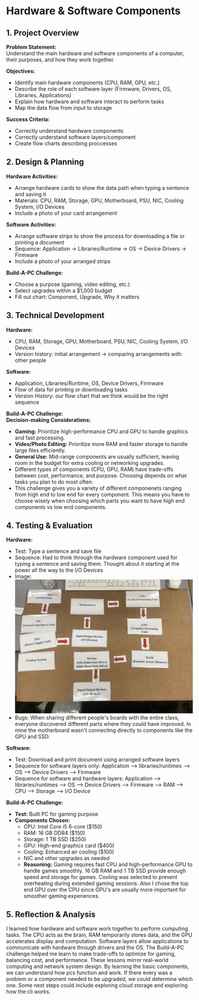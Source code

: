 # Hardware & Software Components

## 1. Project Overview

**Problem Statement:**  
Understand the main hardware and software components of a computer, their purposes, and how they work together.

**Objectives:**  
- Identify main hardware components (CPU, RAM, GPU, etc.)  
- Describe the role of each software layer (Firmware, Drivers, OS, Libraries, Applications)  
- Explain how hardware and software interact to perform tasks  
- Map the data flow from input to storage  

**Success Criteria:**  
- Correctly understand hardware components   
- Correctly understand software layers/component
- Create flow charts describing proccesses



## 2. Design & Planning

**Hardware Activities:**  
- Arrange hardware cards to show the data path when typing a sentence and saving it  
- Materials: CPU, RAM, Storage, GPU, Motherboard, PSU, NIC, Cooling System, I/O Devices  
- Include a photo of your card arrangement

**Software Activities:**  
- Arrange software strips to show the process for downloading a file or printing a document  
- Sequence: Application -> Libraries/Runtime -> OS -> Device Drivers -> Firmware  
- Include a photo of your arranged strips

**Build-A-PC Challenge:**  
- Choose a purpose (gaming, video editing, etc.)  
- Select upgrades within a $1,000 budget  
- Fill out chart: Component, Upgrade, Why it matters  


## 3. Technical Development

**Hardware:**  
- CPU, RAM, Storage, GPU, Motherboard, PSU, NIC, Cooling System, I/O Devices  
- Version history: initial arrangement -> comparing arrangements with other people

**Software:**  
- Application, Libraries/Runtime, OS, Device Drivers, Firmware  
- Flow of data for printing or downloading tasks  
- Version History: our flow chart that we think would be the right sequence

**Build-A-PC Challenge:**  
**Decision-making Considerations:**  
- **Gaming:** Prioritize high-performance CPU and GPU to handle graphics and fast processing.  
- **Video/Photo Editing:** Prioritize more RAM and faster storage to handle large files efficiently.  
- **General Use:** Mid-range components are usually sufficient, leaving room in the budget for extra cooling or networking upgrades.  
- Different types of components (CPU, GPU, RAM) have trade-offs between cost, performance, and purpose. Choosing depends on what tasks you plan to do most often.
- This challenge gives you a variety of different componenets ranging from high end to low end for every component. This means you have to choose wisely when choosing which parts you want to have high end components vs low end components.


## 4. Testing & Evaluation

**Hardware:**  
- Test: Type a sentence and save file  
- Sequence: Had to think through the hardware component used for typing a sentence and saving them. Thought about it starting at the power all the way to the I/O Devices
- Image: ![Hardware Flow Chart](docs/images/hardware-flowchart.jpg)  
- Bugs: When sharing different people's boards with the entire class, everyone discovered different parts where they could have improved. In mine the motherboard wasn't  connecting directly to components like the GPU and SSD.

**Software:**  
- Test: Download and print document using arranged software layers  
- Sequence for software layers only:  Application —> libraries/runtimes —> OS —> Device Drivers —> Firmware
- Sequence for software and hardware layers: Application —> libraries/runtimes —> OS —> Device Drivers —> Firmware —> RAM —> CPU —> Storage —> I/O Device

**Build-A-PC Challenge:**  
- **Test:** Built PC for gaming purpose  
- **Components Chosen:**  
  - CPU: Intel Core i5 6-core ($150)  
  - RAM: 16 GB DDR4 ($150)  
  - Storage: 1 TB SSD ($250)  
  - GPU: High-end graphics card ($400)  
  - Cooling: Enhanced air cooling ($100)  
  - NIC and other upgrades as needed  
  - **Reasoning:** Gaming requires fast CPU and high-performance GPU to handle games smoothly. 16 GB RAM and 1 TB SSD provide enough speed and storage for games. Cooling was selected to prevent overheating during extended gaming sessions. Also I chose the top end GPU over the CPU since GPU's are usually more important for smoother gaming experiences.


## 5. Reflection & Analysis

I learned how hardware and software work together to perform computing tasks. The CPU acts as the brain, RAM temporarily stores data, and the GPU accelerates display and computation. Software layers allow applications to communicate with hardware through drivers and the OS. The Build-A-PC challenge helped me learn to make trade-offs to optimize for gaming, balancing cost, and performance. These lessons mirror real-world computing and network system design. By learning the basic components, we can understand how pcs function and work. If there every was a problem or a component needed to be upgraded, we could determine which one. Some next steps could include exploring cloud storage and exploring how the cli works.

